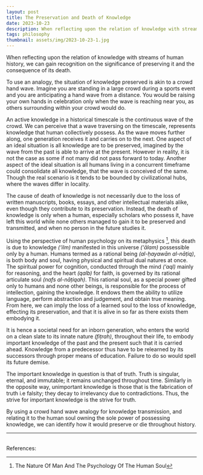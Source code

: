 ```yaml
---
layout: post
title: The Preservation and Death of Knowledge
date: 2023-10-23
description: When reflecting upon the relation of knowledge with streams of human history, we can gain recognition on the significance of preserving it and the consequence of its death.
tags: philosophy
thumbnail: assets/img/2023-10-23-1.jpg
---
```


When reflecting upon the relation of knowledge with streams of human history, we can gain recognition on the significance of preserving it and the consequence of its death.

To use an analogy, the situation of knowledge preserved is akin to a crowd hand wave. Imagine you are standing in a large crowd during a sports event and you are anticipating a hand wave from a distance. You would be raising your own hands in celebration only when the wave is reaching near you, as others surrounding within your crowd would do.

An active knowledge in a historical timescale is the continuous wave of the crowd. We can perceive that a wave traversing on the timescale, represents knowledge that human collectively possess. As the wave moves further along, one generation receives it and carries on to the next. One aspect of an ideal situation is all knowledge are to be preserved, imagined by the wave from the past is able to arrive at the present. However in reality, it is not the case as some if not many did not pass forward to today. Another aspect of the ideal situation is all humans living in a concurrent timeframe could consolidate all knowledge, that the wave is conceived of the same. Though the real scenario is it tends to be bounded by civilizational hubs, where the waves differ in locality.

The cause of death of knowledge is not necessarily due to the loss of written manuscripts, books, essays, and other intellectual materials alike, even though they contribute to its preservation. Instead, the death of knowledge is only when a human, especially scholars who possess it, have left this world while none others managed to gain it to be preserved and transmitted, and when no person in the future studies it.

Using the perspective of human psychology on its metaphysics [^1], this death is due to knowledge _(‘ilm)_ manifested in this universe _(‘ālam)_ possessible only by a human. Humans termed as a rational being _(al-ḥayawān al-nāṭiq)_, is both body and soul, having physical and spiritual dual natures at once. The spiritual power for cognition, conducted through the mind _(‘aql)_ mainly for reasoning, and the heart _(qalb)_ for faith, is governed by its rational articulate soul _(nafs al-nāṭiqah)_. This rational soul, as a special power gifted only to humans and none other beings, is responsible for the process of intellection, gaining the knowledge. It endows them the ability to utilize language, perform abstraction and judgement, and obtain true meaning. From here, we can imply the loss of a learned soul to the loss of knowledge, effecting its preservation, and that it is alive in so far as there exists them embodying it.

It is hence a societal need for an inborn generation, who enters the world on a clean slate to its innate nature *(fiṭrah)*, throughout their life, to embody important knowledge of the past and the present such that it is carried ahead. Knowledge from a predecessor thus have to be relearned by its successors through proper means of education. Failure to do so would spell its future demise.

The important knowledge in question is that of truth. Truth is singular, eternal, and immutable; it remains unchanged throughout time. Similarly in the opposite way, unimportant knowledge is those that is the fabrication of truth i.e falsity; they decay to irrelevancy due to contradictions. Thus, the strive for important knowledge is the strive for truth.

By using a crowd hand wave analogy for knowledge transmission, and relating it to the human soul owning the sole power of possessing knowledge, we can identify how it would preserve or die throughout history.

---

<br/>
References:

[^1]: The Nature Of Man And The Psychology Of The Human Soul
